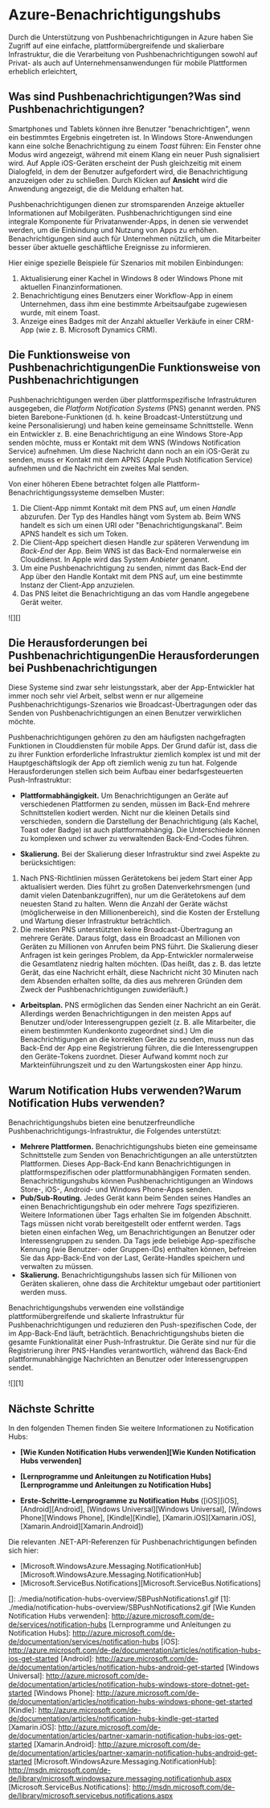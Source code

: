 <properties linkid="dev-net-service-bus-amqp-overview" urlDisplayName="Azure Notification Hubs" pageTitle="Azure Notification Hubs" metaKeywords="Azure push notifications, Azure notification hubs, Azure messaging" description="Learn how to use push notifications in Azure. Code samples written in C# using the .NET API." metaCanonical="" disqusComments="1" umbracoNaviHide="0" title="Azure Notification Hubs" authors="sethm" manager="dwrede" />

<tags ms.service="notification-hubs" ms.workload="mobile" ms.tgt_pltfrm="mobile-multiple" ms.devlang="multiple" ms.topic="article" ms.date="09/24/2014" ms.author="sethm"></tags>

# Azure-Benachrichtigungshubs

Durch die Unterstützung von Pushbenachrichtigungen in Azure haben Sie Zugriff auf eine einfache, plattformübergreifende und skalierbare Infrastruktur, die die Verarbeitung von Pushbenachrichtigungen sowohl auf Privat- als auch auf Unternehmensanwendungen für mobile Plattformen erheblich erleichtert,

## <span class="short-header">Was sind Pushbenachrichtigungen?</span>Was sind Pushbenachrichtigungen?

Smartphones und Tablets können ihre Benutzer "benachrichtigen", wenn ein bestimmtes Ergebnis eingetreten ist. In Windows Store-Anwendungen kann eine solche Benachrichtigung zu einem *Toast* führen: Ein Fenster ohne Modus wird angezeigt, während mit einem Klang ein neuer Push signalisiert wird. Auf Apple iOS-Geräten erscheint der Push gleichzeitig mit einem Dialogfeld, in dem der Benutzer aufgefordert wird, die Benachrichtigung anzuzeigen oder zu schließen. Durch Klicken auf **Ansicht** wird die Anwendung angezeigt, die die Meldung erhalten hat.

Pushbenachrichtigungen dienen zur stromsparenden Anzeige aktueller Informationen auf Mobilgeräten. Pushbenachrichtigungen sind eine integrale Komponente für Privatanwender-Apps, in denen sie verwendet werden, um die Einbindung und Nutzung von Apps zu erhöhen. Benachrichtigungen sind auch für Unternehmen nützlich, um die Mitarbeiter besser über aktuelle geschäftliche Ereignisse zu informieren.

Hier einige spezielle Beispiele für Szenarios mit mobilen Einbindungen:

1.  Aktualisierung einer Kachel in Windows 8 oder Windows Phone mit aktuellen Finanzinformationen.
2.  Benachrichtigung eines Benutzers einer Workflow-App in einem Unternehmen, dass ihm eine bestimmte Arbeitsaufgabe zugewiesen wurde, mit einem Toast.
3.  Anzeige eines Badges mit der Anzahl aktueller Verkäufe in einer CRM-App (wie z. B. Microsoft Dynamics CRM).

## <span class="short-header">Die Funktionsweise von Pushbenachrichtigungen</span>Die Funktionsweise von Pushbenachrichtigungen

Pushbenachrichtigungen werden über plattformspezifische Infrastrukturen ausgegeben, die *Platform Notification Systems* (PNS) genannt werden. PNS bieten Barebone-Funktionen (d. h. keine Broadcast-Unterstützung und keine Personalisierung) und haben keine gemeinsame Schnittstelle. Wenn ein Entwickler z. B. eine Benachrichtigung an eine Windows Store-App senden möchte, muss er Kontakt mit dem WNS (Windows Notification Service) aufnehmen. Um diese Nachricht dann noch an ein iOS-Gerät zu senden, muss er Kontakt mit dem APNS (Apple Push Notification Service) aufnehmen und die Nachricht ein zweites Mal senden.

Von einer höheren Ebene betrachtet folgen alle Plattform-Benachrichtigungssysteme demselben Muster:

1.  Die Client-App nimmt Kontakt mit dem PNS auf, um einen *Handle* abzurufen. Der Typ des Handles hängt vom System ab. Beim WNS handelt es sich um einen URI oder "Benachrichtigungskanal". Beim APNS handelt es sich um Token.
2.  Die Client-App speichert diesen Handle zur späteren Verwendung im *Back-End* der App. Beim WNS ist das Back-End normalerweise ein Clouddienst. In Apple wird das System *Anbieter* genannt.
3.  Um eine Pushbenachrichtigung zu senden, nimmt das Back-End der App über den Handle Kontakt mit dem PNS auf, um eine bestimmte Instanz der Client-App anzuzielen.
4.  Das PNS leitet die Benachrichtigung an das vom Handle angegebene Gerät weiter.

![][]

## <span class="short-header">Die Herausforderungen bei Pushbenachrichtigungen</span>Die Herausforderungen bei Pushbenachrichtigungen

Diese Systeme sind zwar sehr leistungsstark, aber der App-Entwickler hat immer noch sehr viel Arbeit, selbst wenn er nur allgemeine Pushbenachrichtigungs-Szenarios wie Broadcast-Übertragungen oder das Senden von Pushbenachrichtigungen an einen Benutzer verwirklichen möchte.

Pushbenachrichtigungen gehören zu den am häufigsten nachgefragten Funktionen in Clouddiensten für mobile Apps. Der Grund dafür ist, dass die zu ihrer Funktion erforderliche Infrastruktur ziemlich komplex ist und mit der Hauptgeschäftslogik der App oft ziemlich wenig zu tun hat. Folgende Herausforderungen stellen sich beim Aufbau einer bedarfsgesteuerten Push-Infrastruktur:

-   **Plattformabhängigkeit.** Um Benachrichtigungen an Geräte auf verschiedenen Plattformen zu senden, müssen im Back-End mehrere Schnittstellen kodiert werden. Nicht nur die kleinen Details sind verschieden, sondern die Darstellung der Benachrichtigung (als Kachel, Toast oder Badge) ist auch plattformabhängig. Die Unterschiede können zu komplexen und schwer zu verwaltenden Back-End-Codes führen.

-   **Skalierung.** Bei der Skalierung dieser Infrastruktur sind zwei Aspekte zu berücksichtigen:

1.  Nach PNS-Richtlinien müssen Gerätetokens bei jedem Start einer App aktualisiert werden. Dies führt zu großen Datenverkehrsmengen (und damit vielen Datenbankzugriffen), nur um die Gerätetokens auf dem neuesten Stand zu halten. Wenn die Anzahl der Geräte wächst (möglicherweise in den Millionenbereich), sind die Kosten der Erstellung und Wartung dieser Infrastruktur beträchtlich.
2.  Die meisten PNS unterstützten keine Broadcast-Übertragung an mehrere Geräte. Daraus folgt, dass ein Broadcast an Millionen von Geräten zu Millionen von Anrufen beim PNS führt. Die Skalierung dieser Anfragen ist kein geringes Problem, da App-Entwickler normalerweise die Gesamtlatenz niedrig halten möchten. (Das heißt, das z. B. das letzte Gerät, das eine Nachricht erhält, diese Nachricht nicht 30 Minuten nach dem Absenden erhalten sollte, da dies aus mehreren Gründen dem Zweck der Pushbenachrichtigungen zuwiderläuft.)

-   **Arbeitsplan.** PNS ermöglichen das Senden einer Nachricht an ein Gerät. Allerdings werden Benachrichtigungen in den meisten Apps auf Benutzer und/oder Interessengruppen gezielt (z. B. alle Mitarbeiter, die einem bestimmten Kundenkonto zugeordnet sind.) Um die Benachrichtigungen an die korrekten Geräte zu senden, muss nun das Back-End der App eine Registrierung führen, die die Interessengruppen den Geräte-Tokens zuordnet. Dieser Aufwand kommt noch zur Markteinführungszeit und zu den Wartungskosten einer App hinzu.

## <span class="short-header">Warum Notification Hubs verwenden?</span>Warum Notification Hubs verwenden?

Benachrichtigungshubs bieten eine benutzerfreundliche Pushbenachrichtigungs-Infrastruktur, die Folgendes unterstützt:

-   **Mehrere Plattformen.** Benachrichtigungshubs bieten eine gemeinsame Schnittstelle zum Senden von Benachrichtigungen an alle unterstützten Plattformen. Dieses App-Back-End kann Benachrichtigungen in plattformspezifischen oder plattformunabhängigen Formaten senden. Benachrichtigungshubs können Pushbenachrichtigungen an Windows Store-, iOS-, Android- und Windows Phone-Apps senden.
-   **Pub/Sub-Routing.** Jedes Gerät kann beim Senden seines Handles an einen Benachrichtigungshub ein oder mehrere *Tags* spezifizieren. Weitere Informationen über Tags erhalten Sie im folgenden Abschnitt. Tags müssen nicht vorab bereitgestellt oder entfernt werden. Tags bieten einen einfachen Weg, um Benachrichtigungen an Benutzer oder Interessengruppen zu senden. Da Tags jede beliebige App-spezifische Kennung (wie Benutzer- oder Gruppen-IDs) enthalten können, befreien Sie das App-Back-End von der Last, Geräte-Handles speichern und verwalten zu müssen.
-   **Skalierung.** Benachrichtigungshubs lassen sich für Millionen von Geräten skalieren, ohne dass die Architektur umgebaut oder partitioniert werden muss.

Benachrichtigungshubs verwenden eine vollständige plattformübergreifende und skalierte Infrastruktur für Pushbenachrichtigungen und reduzieren den Push-spezifischen Code, der im App-Back-End läuft, beträchtlich. Benachrichtigungshubs bieten die gesamte Funktionalität einer Push-Infrastruktur. Die Geräte sind nur für die Registrierung ihrer PNS-Handles verantwortlich, während das Back-End plattformunabhängige Nachrichten an Benutzer oder Interessengruppen sendet.

![][1]

## Nächste Schritte

In den folgenden Themen finden Sie weitere Informationen zu Notification Hubs:

-   **[Wie Kunden Notification Hubs verwenden][Wie Kunden Notification Hubs verwenden]**

-   **[Lernprogramme und Anleitungen zu Notification Hubs][Lernprogramme und Anleitungen zu Notification Hubs]**

-   **Erste-Schritte-Lernprogramme zu Notification Hubs** ([iOS][iOS], [Android][Android], [Windows Universal][Windows Universal], [Windows Phone][Windows Phone], [Kindle][Kindle], [Xamarin.iOS][Xamarin.iOS], [Xamarin.Android][Xamarin.Android])

Die relevanten .NET-API-Referenzen für Pushbenachrichtigungen befinden sich hier:

-   [Microsoft.WindowsAzure.Messaging.NotificationHub][Microsoft.WindowsAzure.Messaging.NotificationHub]
-   [Microsoft.ServiceBus.Notifications][Microsoft.ServiceBus.Notifications]

  []: ./media/notification-hubs-overview/SBPushNotifications1.gif
  [1]: ./media/notification-hubs-overview/SBPushNotifications2.gif
  [Wie Kunden Notification Hubs verwenden]: http://azure.microsoft.com/de-de/services/notification-hubs
  [Lernprogramme und Anleitungen zu Notification Hubs]: http://azure.microsoft.com/de-de/documentation/services/notification-hubs
  [iOS]: http://azure.microsoft.com/de-de/documentation/articles/notification-hubs-ios-get-started
  [Android]: http://azure.microsoft.com/de-de/documentation/articles/notification-hubs-android-get-started
  [Windows Universal]: http://azure.microsoft.com/de-de/documentation/articles/notification-hubs-windows-store-dotnet-get-started
  [Windows Phone]: http://azure.microsoft.com/de-de/documentation/articles/notification-hubs-windows-phone-get-started
  [Kindle]: http://azure.microsoft.com/de-de/documentation/articles/notification-hubs-kindle-get-started
  [Xamarin.iOS]: http://azure.microsoft.com/de-de/documentation/articles/partner-xamarin-notification-hubs-ios-get-started
  [Xamarin.Android]: http://azure.microsoft.com/de-de/documentation/articles/partner-xamarin-notification-hubs-android-get-started
  [Microsoft.WindowsAzure.Messaging.NotificationHub]: http://msdn.microsoft.com/de-de/library/microsoft.windowsazure.messaging.notificationhub.aspx
  [Microsoft.ServiceBus.Notifications]: http://msdn.microsoft.com/de-de/library/microsoft.servicebus.notifications.aspx
